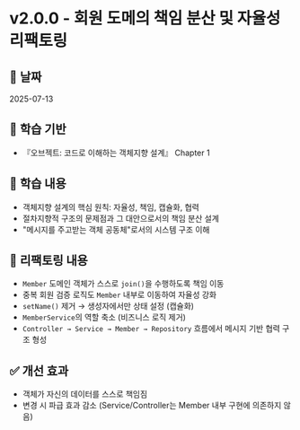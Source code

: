 # v2.0.0 - 회원 도메의 책임 분산 및 자율성 리팩토링

## 📆 날짜
2025-07-13

## 📘 학습 기반
- 『오브젝트: 코드로 이해하는 객체지향 설계』 Chapter 1

## 📌 학습 내용
- 객체지향 설계의 핵심 원칙: 자율성, 책임, 캡슐화, 협력
- 절차지향적 구조의 문제점과 그 대안으로서의 책임 분산 설계
- "메시지를 주고받는 객체 공동체"로서의 시스템 구조 이해

## 🔧 리팩토링 내용
- `Member` 도메인 객체가 스스로 `join()`을 수행하도록 책임 이동
- 중복 회원 검증 로직도 `Member` 내부로 이동하여 자율성 강화
- `setName()` 제거 → 생성자에서만 상태 설정 (캡슐화)
- `MemberService`의 역할 축소 (비즈니스 로직 제거)
- `Controller → Service → Member → Repository` 흐름에서 메시지 기반 협력 구조 형성

## ✅ 개선 효과
- 객체가 자신의 데이터를 스스로 책임짐
- 변경 시 파급 효과 감소 (Service/Controller는 Member 내부 구현에 의존하지 않음)
